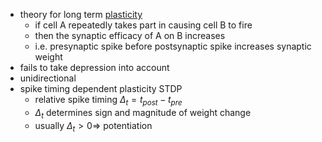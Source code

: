 + theory for long term [plasticity](../Neurons/Plasticity.md) 
	+ if cell A repeatedly takes part in causing cell B to fire
	+ then the synaptic efficacy of A on B increases
	+ i.e. presynaptic spike before postsynaptic spike increases synaptic weight
+ fails to take depression into account
+ unidirectional
+ spike timing dependent plasticity STDP
	+ relative spike timing $\Delta_t=t_{post}-t_{pre}$ 
	+ $\Delta_t$ determines sign and magnitude of weight change
	+ usually $\Delta_t>0 \Rightarrow$ potentiation 
